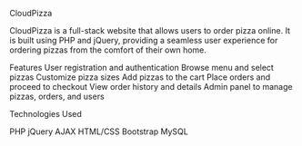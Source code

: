 CloudPizza

CloudPizza is a full-stack website that allows users to order pizza online. It is built using PHP and jQuery, providing a seamless user experience for ordering pizzas from the comfort of their own home.

Features
User registration and authentication
Browse menu and select pizzas
Customize pizza sizes
Add pizzas to the cart
Place orders and proceed to checkout
View order history and details
Admin panel to manage pizzas, orders, and users

Technologies Used

PHP
jQuery
AJAX
HTML/CSS
Bootstrap
MySQL
